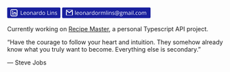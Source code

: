 [<img src="https://github.com/leonardormlins/leonardormlins/blob/main/Linkedin.png" alt="drawing" height="25"/>](https://www.linkedin.com/in/leonardormlins/)
[<img src="https://github.com/leonardormlins/leonardormlins/blob/main/Email.png" alt="drawing" height="25"/>](mailto:leonardormlins@gmail.com)

Currently working on [Recipe Master](https://github.com/leonardormlins/recipemaster-api), a personal Typescript API project.

“Have the courage to follow your heart and intuition. They somehow already know what you truly want to become. Everything else is secondary.”

― Steve Jobs
